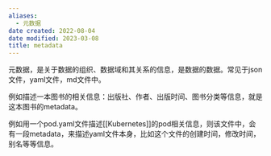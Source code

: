 ```yaml
---
aliases:
  - 元数据
date created: 2022-08-04
date modified: 2023-03-08
title: metadata
---
```


元数据，是关于数据的组织、数据域和其关系的信息，是数据的数据。常见于json文件，yaml文件，md文件中。

例如描述一本图书的相关信息：出版社、作者、出版时间、图书分类等信息，就是这本图书的metadata。

例如用一个pod.yaml文件描述[[Kubernetes]]的pod相关信息，则该文件中，会有一段metadata，来描述yaml文件本身，比如这个文件的创建时间，修改时间，别名等等信息。
